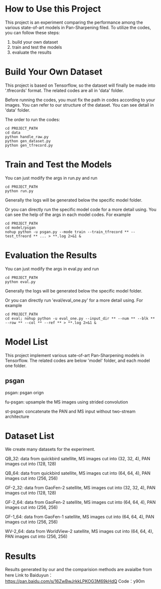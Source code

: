 # How to Use this Project

This project is an experiment comparing the performance among the various state-of-art models in Pan-Sharpening filed. To utilize the codes, you can follow these steps:

1. build your own dataset
2. train and test the models 
3. evaluate the results

# Build Your Own Dataset

This project is based on Tensorflow, so the dataset will finally be made into '.tfrecords' format. The related codes are all in 'data' folder. 

Before running the codes, you must fix the path in codes according to your images. You can refer to our structure of the dataset. You can see detail in 'data' folder.

The order to run the codes:
```
cd PROJECT_PATH
cd data
python handle_raw.py
python gen_dataset.py
python gen_tfrecord.py
```
# Train and Test the Models 

You can just modify the args in run.py and run
```
cd PROJECT_PATH
python run.py
```

Generally the logs will be generated below the specific model folder.

Or you can directly run the specific model code for a more detail using. You can see the help of the args in each model codes. For example
```
cd PROJECT_PATH
cd model/psgan
nohup python -u psgan.py --mode train --train_tfrecord ** --test_tfreord ** ... > **.log 2>&1 &
```

# Evaluation the Results

You can just modify the args in eval.py and run
```
cd PROJECT_PATH
python eval.py
```

Generally the logs will be generated below the specific model folder.

Or you can directly run 'eval/eval_one.py' for a more detail using. For example
```
cd PROJECT_PATH
cd eval; nohup python -u eval_one.py --input_dir ** --num ** --blk ** --row ** --col ** --ref ** > **.log 2>&1 & 
```

# Model List

This project implement various sate-of-art Pan-Sharpening models in Tensorflow. The related codes are below 'model' folder, and each model one folder.

## psgan
psgan: psgan orign   

fu-psgan: upsample the MS images using strided convolution 

st-psgan: concatenate the PAN and MS input without two-stream architecture

# Dataset List

We create many datasets for the experiment.

QB_32: data from quickbird satellite, MS images cut into (32, 32, 4), PAN images cut into (128, 128)

QB_64: data from quickbird satellite, MS images cut into (64, 64, 4), PAN images cut into (256, 256)

GF-2_32: data from GaoFen-2 satellite, MS images cut into (32, 32, 4), PAN images cut into (128, 128)

GF-2_64: data from GaoFen-2 satellite, MS images cut into (64, 64, 4), PAN images cut into (256, 256)

GF-1_64: data from GaoFen-1 satellite, MS images cut into (64, 64, 4), PAN images cut into (256, 256)

WV-2_64: data from WorldView-2 satellite, MS images cut into (64, 64, 4), PAN images cut into (256, 256)

# Results
Results generated by our and the comparision methods are avaialbe from here
    Link to Baiduyun：https://pan.baidu.com/s/16ZwBwJrkkLPKOG3M69kHdQ 
    Code：y90m
